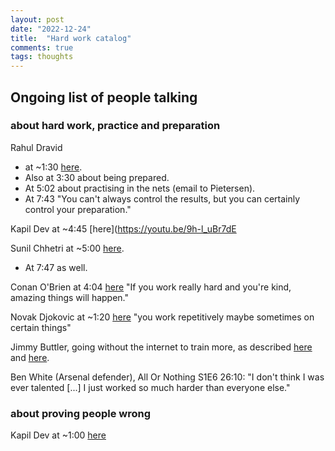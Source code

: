 ```yaml
---
layout: post
date: "2022-12-24"
title:  "Hard work catalog"
comments: true
tags: thoughts
---
```


## Ongoing list of people talking

### about hard work, practice and preparation

Rahul Dravid
- at ~1:30 [here](https://youtu.be/mN1M0zs3YAk?t=90).
- Also at 3:30 about being prepared.
- At 5:02 about practising in the nets (email to Pietersen).
- At 7:43 "You can't always control the results, but you can certainly control your preparation."

Kapil Dev at ~4:45 [here](https://youtu.be/9h-l_uBr7dE

Sunil Chhetri at ~5:00 [here](https://youtu.be/sBj_JQWTqw8?t=300).
- At 7:47 as well.

Conan O'Brien at 4:04 [here](https://youtu.be/AcF1OoWqXBc?t=244) "If you work really hard and you're kind, amazing things will happen."

Novak Djokovic at ~1:20 [here](https://youtu.be/L-HSSU0rvRo?t=79) "you work repetitively maybe sometimes on certain things"

Jimmy Buttler, going without the internet to train more, as described [here](https://www.businessinsider.com/jimmy-butler-went-all-summer-without-cable-and-internet-to-train-more-2014-11) and [here](https://www.nba.com/bulls/features/jimmy-butler-story).

Ben White (Arsenal defender), All Or Nothing S1E6 26:10: "I don't think I was ever talented [...] I just worked so much harder than everyone else."

### about proving people wrong

Kapil Dev at ~1:00 [here](https://youtu.be/9h-l_uBr7dE?t=53)
